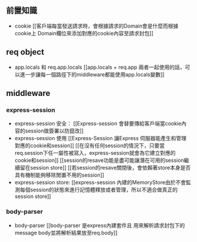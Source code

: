 
## 前置知識

- cookie
[[客戶端每當發送請求時，會根據請求的Domain會是什麼而根據cookie上 Domain欄位來添加對應的cookie內容至請求封包]]

## req object
- app.locals 和 req.app.locals
[[app.locals + req.app 兩者一起使用的話，可以進一步讓每一個路徑下的middleware都能使用app.locals變數]]

## middleware

### express-session 
- express-session 安全：
[[Express-session 會替要傳給客戶端當cookie內容的session做簽署以防竄改]]
- express-session 使用
[[Express-Session 讓Express 伺服器能產生和管理對應的cookie和session]]
[[在沒有任何session的情況下，只要當req.session下任一屬性被寫入，express-session就會為它建立對應的cookie和session]]
[[session的resave功能是盡可能讓潛在可用的session繼續留在session store]]
[[若session的resave關閉後，會依賴著store本身是否具有機制能夠移除閒置不用的session]]
- express-session store:
[[express-session 內建的MemoryStore由於不會監測每個session的狀態來進行記憶體釋放或者管理，所以不適合做真正的session store]]


### body-parser
- body-parser
[[body-parser 是express內建套件且 用來解析請求封包下的message body並將解析結果放至req.body]]


